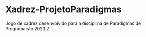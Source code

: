 # Xadrez-ProjetoParadigmas
Jogo de xadrez desenvolvido para a disciplina de Paradigmas de Programacão 2023.2
